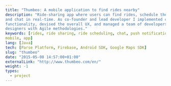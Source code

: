 ```yaml
---
title: "Thumbeo: A mobile application to find rides nearby"
description: "Ride-sharing app where users can find rides, schedule their own,
and chat in real-time. As co-founder and lead developer I implemented core
functionality, devised the overall UX, and managed a team of developers and
designers with Agile methodologies."
keywords: [rides, ride sharing, ride scheduling, chat, push notification,
mobile, app]
lang: [Java]
tech: [Parse Platform, Firebase, Android SDK, Google Maps SDK]
slug: "thumbeo"
date: "2015-05-08 14:57:00+01:00"
externalLink: "http://www.thumbeo.com/en/"
weight: -1
types:
  - project
---
```


